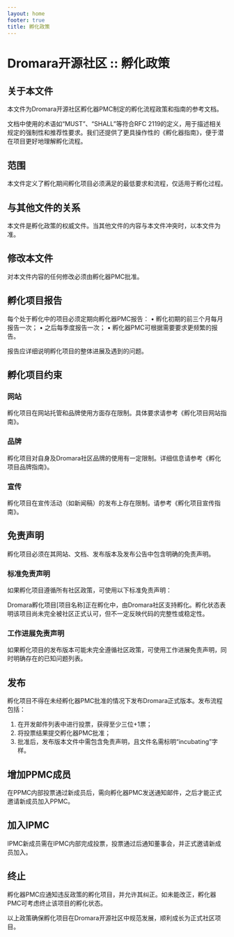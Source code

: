 ```yaml
---
layout: home
footer: true
title: 孵化政策
---
```

# Dromara开源社区 :: 孵化政策

## 关于本文件

本文件为Dromara开源社区孵化器PMC制定的孵化流程政策和指南的参考文档。

文档中使用的术语如“MUST”、“SHALL”等符合RFC 2119的定义，用于描述相关规定的强制性和推荐性要求。我们还提供了更具操作性的《孵化器指南》，便于潜在项目更好地理解孵化流程。

## 范围

本文件定义了孵化期间孵化项目必须满足的最低要求和流程，仅适用于孵化过程。

## 与其他文件的关系

本文件是孵化政策的权威文件。当其他文件的内容与本文件冲突时，以本文件为准。

## 修改本文件

对本文件内容的任何修改必须由孵化器PMC批准。

## 孵化项目报告

每个处于孵化中的项目必须定期向孵化器PMC报告：
•	孵化初期的前三个月每月报告一次；
•	之后每季度报告一次；
•	孵化器PMC可根据需要要求更频繁的报告。

报告应详细说明孵化项目的整体进展及遇到的问题。

## 孵化项目约束

### 网站

孵化项目在网站托管和品牌使用方面存在限制。具体要求请参考《孵化项目网站指南》。

### 品牌

孵化项目对自身及Dromara社区品牌的使用有一定限制。详细信息请参考《孵化项目品牌指南》。

### 宣传

孵化项目在宣传活动（如新闻稿）的发布上存在限制。请参考《孵化项目宣传指南》。

## 免责声明

孵化项目必须在其网站、文档、发布版本及发布公告中包含明确的免责声明。

### 标准免责声明

如果孵化项目遵循所有社区政策，可使用以下标准免责声明：

Dromara孵化项目[项目名称]正在孵化中，由Dromara社区支持孵化。孵化状态表明该项目尚未完全被社区正式认可，但不一定反映代码的完整性或稳定性。

### 工作进展免责声明

如果孵化项目的发布版本可能未完全遵循社区政策，可使用工作进展免责声明，同时明确存在的已知问题列表。

## 发布

孵化项目不得在未经孵化器PMC批准的情况下发布Dromara正式版本。发布流程包括：
1.	在开发邮件列表中进行投票，获得至少三位+1票；
2.	将投票结果提交孵化器PMC批准；
3.	批准后，发布版本文件中需包含免责声明，且文件名需标明“incubating”字样。

## 增加PPMC成员

在PPMC内部投票通过新成员后，需向孵化器PMC发送通知邮件，之后才能正式邀请新成员加入PPMC。

## 加入IPMC

IPMC新成员需在IPMC内部完成投票，投票通过后通知董事会，并正式邀请新成员加入。

## 终止

孵化器PMC应通知违反政策的孵化项目，并允许其纠正。如未能改正，孵化器PMC可考虑终止该项目的孵化状态。

以上政策确保孵化项目在Dromara开源社区中规范发展，顺利成长为正式社区项目。